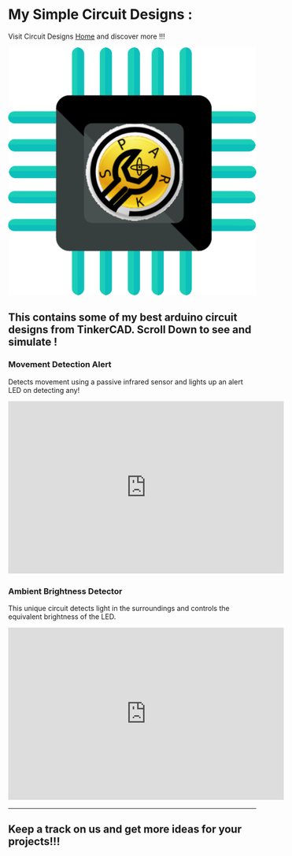 # My Simple Circuit Designs :

Visit Circuit Designs [Home](https://sparkscratch-p.github.io/circuit-designs/) and discover more !!!

[![cdl](https://raw.githubusercontent.com/SparkScratch-P/circuit-designs/b28d1d84b3db9c04819ff8a560a1fc33a76c74ed/circuit%20designs%20logo.svg)](https://sparkscratch-p.github.io/circuit-designs/)

This contains some of my best arduino circuit designs from TinkerCAD. Scroll Down to see and simulate !
---

### Movement Detection Alert

Detects movement using a passive infrared sensor and lights up an alert LED on detecting any!

<iframe width="560" height="350" src="https://www.tinkercad.com/embed/kAQuB1JfqtX?editbtn=1" frameborder="0" marginwidth="0" marginheight="0" scrolling="no"></iframe>

### Ambient Brightness Detector

This unique circuit detects light in the surroundings and controls the equivalent brightness of the LED.

<iframe width="560" height="350" src="https://www.tinkercad.com/embed/g9V2hx7jXxA?editbtn=1" frameborder="0" marginwidth="0" marginheight="0" scrolling="no"></iframe>


---
## Keep a track on us and get more ideas for your projects!!!
